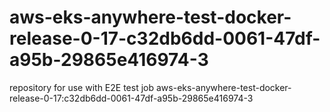 # aws-eks-anywhere-test-docker-release-0-17-c32db6dd-0061-47df-a95b-29865e416974-3
repository for use with E2E test job aws-eks-anywhere-test-docker-release-0-17:c32db6dd-0061-47df-a95b-29865e416974-3
